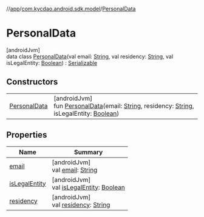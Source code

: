 //[app](../../../index.md)/[com.kycdao.android.sdk.model](../index.md)/[PersonalData](index.md)

# PersonalData

[androidJvm]\
data class [PersonalData](index.md)(val email: [String](https://kotlinlang.org/api/latest/jvm/stdlib/kotlin/-string/index.html), val residency: [String](https://kotlinlang.org/api/latest/jvm/stdlib/kotlin/-string/index.html), val isLegalEntity: [Boolean](https://kotlinlang.org/api/latest/jvm/stdlib/kotlin/-boolean/index.html)) : [Serializable](https://developer.android.com/reference/kotlin/java/io/Serializable.html)

## Constructors

| | |
|---|---|
| [PersonalData](-personal-data.md) | [androidJvm]<br>fun [PersonalData](-personal-data.md)(email: [String](https://kotlinlang.org/api/latest/jvm/stdlib/kotlin/-string/index.html), residency: [String](https://kotlinlang.org/api/latest/jvm/stdlib/kotlin/-string/index.html), isLegalEntity: [Boolean](https://kotlinlang.org/api/latest/jvm/stdlib/kotlin/-boolean/index.html)) |

## Properties

| Name | Summary |
|---|---|
| [email](email.md) | [androidJvm]<br>val [email](email.md): [String](https://kotlinlang.org/api/latest/jvm/stdlib/kotlin/-string/index.html) |
| [isLegalEntity](is-legal-entity.md) | [androidJvm]<br>val [isLegalEntity](is-legal-entity.md): [Boolean](https://kotlinlang.org/api/latest/jvm/stdlib/kotlin/-boolean/index.html) |
| [residency](residency.md) | [androidJvm]<br>val [residency](residency.md): [String](https://kotlinlang.org/api/latest/jvm/stdlib/kotlin/-string/index.html) |
